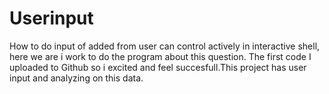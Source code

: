 # Userinput
How to do input of added from user can control actively in interactive shell, here we are i work to do the program about this question.
The first code I uploaded to Github so i excited and feel succesfull.This project has user input and analyzing on this data.
